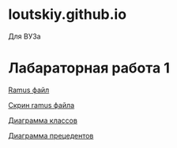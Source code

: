 # loutskiy.github.io
Для ВУЗа

# Лабараторная работа 1
[Ramus файл](https://github.com/loutskiy/loutskiy.github.io/blob/master/sixq.rsf)

[Скрин ramus файла](https://github.com/loutskiy/loutskiy.github.io/blob/master/Шесть%20вопросов.png)

[Диаграмма классов](https://github.com/loutskiy/loutskiy.github.io/blob/master/Диаграмма%20классов.png)

[Диаграмма прецедентов](https://github.com/loutskiy/loutskiy.github.io/blob/master/Диаграмма%20прецедентов.png)
